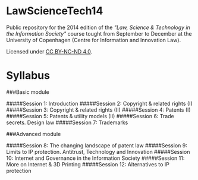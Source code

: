 LawScienceTech14
================

Public repository for the 2014 edition of the *"Law, Science &amp; Technology in the Information Society"* course tought from September to December at the University of Copenhagen (Centre for Information and Innovation Law). 

Licensed under [CC BY-NC-ND 4.0](https://creativecommons.org/licenses/by-nc-nd/4.0/).


Syllabus
========

###Basic module

#####Session 1: Introduction
#####Session 2: Copyright & related rights (I)
#####Session 3: Copyright & related rights (II)
#####Session 4: Patents (I)
#####Session 5: Patents & utility models (II)
#####Session 6: Trade secrets. Design law
#####Session 7: Trademarks

###Advanced module

#####Session 8: The changing landscape of patent law
#####Session 9: Limits to IP protection. Antitrust, Technology and Innovation
#####Session 10: Internet and Governance in the Information Society
#####Session 11: More on Internet & 3D Printing
#####Session 12: Alternatives to IP protection
